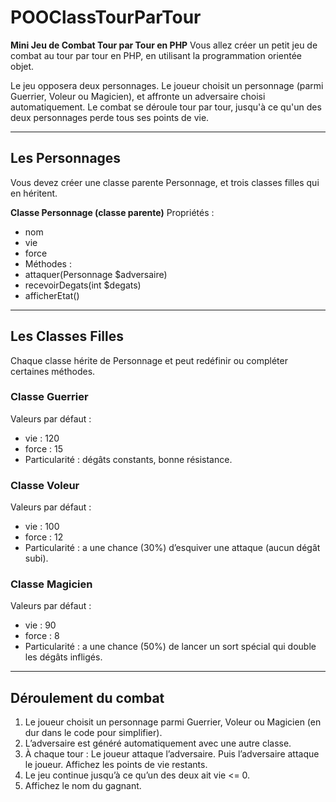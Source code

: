 # POOClassTourParTour

**Mini Jeu de Combat Tour par Tour en PHP**
Vous allez créer un petit jeu de combat au tour par tour en PHP, en utilisant la programmation orientée objet.

Le jeu opposera deux personnages. Le joueur choisit un personnage (parmi Guerrier, Voleur ou Magicien), et affronte un adversaire choisi automatiquement. Le combat se déroule tour par tour, jusqu'à ce qu'un des deux personnages perde tous ses points de vie.

---

## Les Personnages
Vous devez créer une classe parente Personnage, et trois classes filles qui en héritent.

**Classe Personnage (classe parente)**
Propriétés :
* nom
* vie
* force
* Méthodes :
 * attaquer(Personnage $adversaire)
 * recevoirDegats(int $degats)
 * afficherEtat()
---

## Les Classes Filles
Chaque classe hérite de Personnage et peut redéfinir ou compléter certaines méthodes.

### Classe Guerrier
Valeurs par défaut :
* vie : 120
* force : 15
* Particularité : dégâts constants, bonne résistance.

### Classe Voleur
Valeurs par défaut :
* vie : 100
* force : 12
* Particularité : a une chance (30%) d’esquiver une attaque (aucun dégât subi).

### Classe Magicien
Valeurs par défaut :
* vie : 90
* force : 8
* Particularité : a une chance (50%) de lancer un sort spécial qui double les dégâts infligés.
---

## Déroulement du combat
1. Le joueur choisit un personnage parmi Guerrier, Voleur ou Magicien (en dur dans le code pour simplifier).
2. L’adversaire est généré automatiquement avec une autre classe.
3. À chaque tour :
Le joueur attaque l’adversaire.
Puis l’adversaire attaque le joueur.
Affichez les points de vie restants.
4. Le jeu continue jusqu’à ce qu’un des deux ait vie <= 0.
5. Affichez le nom du gagnant.